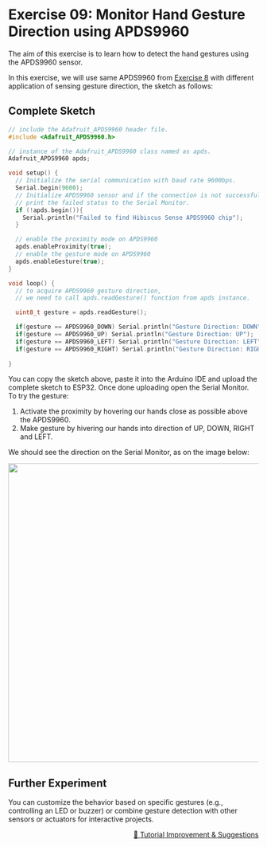 # Exercise 09: Monitor Hand Gesture Direction using APDS9960

The aim of this exercise is to learn how to detect the hand gestures using the APDS9960 sensor.

In this exercise, we will use same APDS9960 from [Exercise 8](https://github.com/myinvent/hibiscus-sense-arduino#exercise-8-monitor-proximity-value-from-apds9960) with different application of sensing gesture direction, the sketch as follows:

## Complete Sketch

```cpp
// include the Adafruit_APDS9960 header file.
#include <Adafruit_APDS9960.h>

// instance of the Adafruit_APDS9960 class named as apds.
Adafruit_APDS9960 apds;

void setup() {
  // Initialize the serial communication with baud rate 9600bps.
  Serial.begin(9600);
  // Initialize APDS9960 sensor and if the connection is not successful,
  // print the failed status to the Serial Monitor.
  if (!apds.begin()){
    Serial.println("Failed to find Hibiscus Sense APDS9960 chip");
  }

  // enable the proximity mode on APDS9960
  apds.enableProximity(true);
  // enable the gesture mode on APDS9960
  apds.enableGesture(true);
}

void loop() {
  // to acquire APDS9960 gesture direction,
  // we need to call apds.readGesture() function from apds instance.

  uint8_t gesture = apds.readGesture();

  if(gesture == APDS9960_DOWN) Serial.println("Gesture Direction: DOWN");
  if(gesture == APDS9960_UP) Serial.println("Gesture Direction: UP");
  if(gesture == APDS9960_LEFT) Serial.println("Gesture Direction: LEFT");
  if(gesture == APDS9960_RIGHT) Serial.println("Gesture Direction: RIGHT");
  
}
```

You can copy the sketch above, paste it into the Arduino IDE and upload the complete sketch to ESP32. Once done uploading open the Serial Monitor. To try the gesture:
1. Activate the proximity by hovering our hands close as possible above the APDS9960.
2. Make gesture by hivering our hands into direction of UP, DOWN, RIGHT and LEFT.

We should see the direction on the Serial Monitor, as on the image below:

<p align="center"><a href="https://myduino.com/product/myd-036/"><img src="https://github.com/myinvent/hibiscus-sense/raw/main/references/image-exercise-nine.gif" width="600"></a></p>

## Further Experiment
You can customize the behavior based on specific gestures (e.g., controlling an LED or buzzer) or combine gesture detection with other sensors or actuators for interactive projects.

<p align="right"><a href="https://forms.gle/UgpDSFc46K4MkvTM8">&#128640; Tutorial Improvement & Suggestions</a></p>